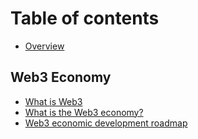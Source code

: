# Table of contents

* [Overview](README.md)

## Web3 Economy

* [What is Web3](web3-economy/what-is-web3.md)
* [What is the Web3 economy?](web3-economy/what-is-the-web3-economy.md)
* [Web3 economic development roadmap](web3-economy/web3-economic-development-roadmap.md)
